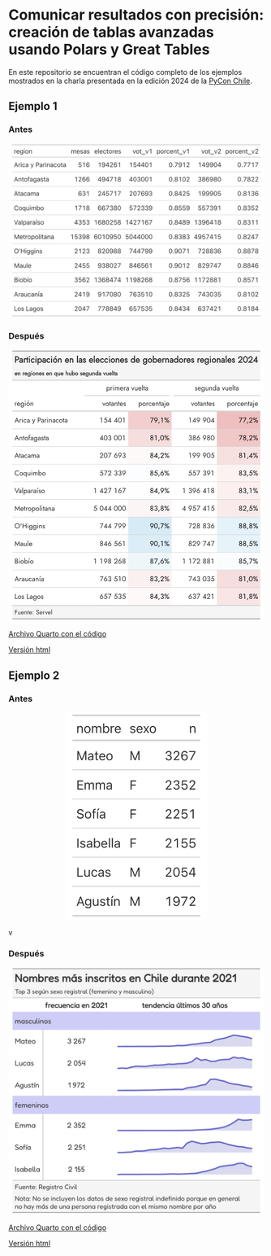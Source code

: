 # Comunicar resultados con precisión: creación de tablas avanzadas usando Polars y Great Tables

En este repositorio se encuentran el código completo de los ejemplos mostrados en la charla presentada en la edición 2024 de la [PyCon Chile](https://pycon.cl/).

## Ejemplo 1

### Antes

![](img/ejemplo-1_antes.png)


### Después

![](img/ejemplo-1_despues.png)

[Archivo Quarto con el código]()

[Versión html]()

## Ejemplo 2

### Antes

<p align="center">
<img src="img/ejemplo-2_antes.png" width="280">
</p>v


### Después

![](img/ejemplo-2_despues.png)

[Archivo Quarto con el código]()

[Versión html]()